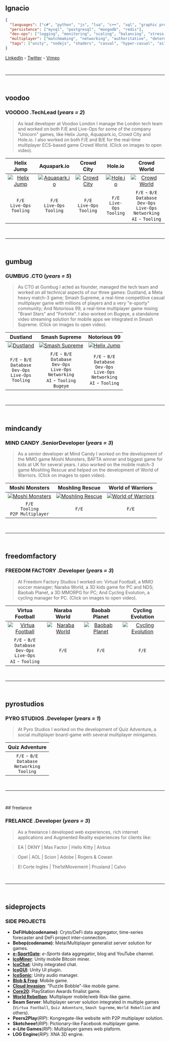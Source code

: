 ## **Ignacio**
```json
{
  "languages": ["c#", "python", "js", "lua", "c++", "sql", "graphic programming", "solidity"],
  "persistence": ["mysql", "postgresql", "mongodb", "redis"],
  "dev-ops": ["logging", "monitoring", "scaling", "balancing", "stress-testing", "a/b-testing", "remote-config", "analytics"],
  "multiplayer": ["matchmaking", "networking", "authoritative", "deterministic-lock-step", "tcp", "udp", "rudp", "web-sockets"],
  "tags": ["unity", "nodejs", "shaders", "casual", "hyper-casual", "ai", "machine-learning", "ethereum", "scrum", "agile"]
}
```

[LinkedIn](https://www.linkedin.com/in/ignacio-garmendia-a2076a3/) - [Twitter](https://twitter.com/Codepolita) - [Vimeo](https://vimeo.com/user4039935)

<br/>

---

<br/>

## voodoo
### **VOODOO** .TechLead (*years = 2*)
> As lead developer at Voodoo London I manage the London tech team and worked on both F/E and Live-Ops for some of the company "Unicorn" games, like Helix Jump, Aquapark.io, Crowd City and Hole.io. I also worked on both F/E and B/E for the real-time multiplayer ECS-based game Crowd World. (Click on images to open video).

| Helix Jump | Aquapark.io | Crowd City | Hole.io | Crowd World |
| :---: | :---: | :---: | :---: | :---: |
| [![Helix Jump](http://img.youtube.com/vi/jhhqLsF074k/0.jpg)](http://www.youtube.com/watch?v=jhhqLsF074k) | [![Aquapark.io](http://img.youtube.com/vi/GBeLmwW__BY/0.jpg)](http://www.youtube.com/watch?v=GBeLmwW__BY) | [![Crowd City](http://img.youtube.com/vi/FL7UQiGJvdQ/0.jpg)](http://www.youtube.com/watch?v=FL7UQiGJvdQ) | [![Hole.io](http://img.youtube.com/vi/lJDYb73h_qk/0.jpg)](http://www.youtube.com/watch?v=lJDYb73h_qk) | [![Crowd World](http://img.youtube.com/vi/xGBrSkeZxuw/0.jpg)](http://www.youtube.com/watch?v=xGBrSkeZxuw) |
| `F/E`<br/>`Live-Ops`<br/>`Tooling` | `F/E`<br/>`Live-Ops`<br/>`Tooling` | `F/E`<br/>`Live-Ops`<br/>`Tooling` | `F/E`<br/>`Live-Ops`<br/>`Tooling` | `F/E` - `B/E`<br/>`Database`<br/>`Dev-Ops`<br/>`Live-Ops`<br/>`Networking`<br/>`AI` - `Tooling` |   

<br/>

---

<br/>

## gumbug
### **GUMBUG** .CTO (*years = 5*)
> As CTO at Gumbug I acted as founder, managed the tech team and worked on all technical aspects of our three games: Dustland, a Meta heavy match-3 game; Smash Supreme, a real-time competitive casual multiplayer game with millions of players and a very "e-sporty" community; And Notorious 99, a real-time multiplayer game mixing "Brawl Stars" and "Fortnite". I also worked on Bugeye, a standalone video streaming solution for mobile apps we integrated in Smash Supreme. (Click on images to open video).
> 
| Dustland | Smash Supreme | Notorious 99 |
| :---: | :---: | :---: |
| [![Dustland](http://img.youtube.com/vi/up7XVYRfiW0/0.jpg)](http://www.youtube.com/watch?v=up7XVYRfiW0) | [![Smash Supreme](http://img.youtube.com/vi/wmNJFQ48f0U/0.jpg)](http://www.youtube.com/watch?v=wmNJFQ48f0U) | [![Helix Jump](http://img.youtube.com/vi/ojWSzx2M5BM/0.jpg)](http://www.youtube.com/watch?v=ojWSzx2M5BM) |
| `F/E` - `B/E`<br/>`Database`<br/>`Dev-Ops`<br/>`Live-Ops`<br/>`Tooling` | `F/E` - `B/E`<br/>`Database`<br/>`Dev-Ops`<br/>`Live-Ops`</br>`Networking`<br/>`AI` - `Tooling`<br/>`Bugeye` | `F/E` - `B/E`<br/>`Database`<br/>`Dev-Ops`<br/>`Live-Ops`</br>`Networking`<br/>`AI` - `Tooling` |

<br/>

---

<br/>

## mindcandy
### **MIND CANDY** .SeniorDeveloper (*years = 3*)
> As a senior developer at Mind Candy I worked on the development of the MMO game Moshi Monsters, BAFTA winner and biggest game for kids at UK for several years. I also worked on the mobile match-3 game Moshling Rescue and helped on the development of World of Warriors. (Click on images to open video).
> 
| Moshi Monsters | Moshling Rescue | World of Warriors |
| :---: | :---: | :---: |
| [![Moshi Monsters](http://img.youtube.com/vi/RADumi98ZgA/0.jpg)](http://www.youtube.com/watch?v=RADumi98ZgA) | [![Moshling Rescue](http://img.youtube.com/vi/7r-Q0L8x-k0/0.jpg)](http://www.youtube.com/watch?v=7r-Q0L8x-k0) | [![World of Warriors](http://img.youtube.com/vi/tIPu-e6qSw4/0.jpg)](http://www.youtube.com/watch?v=tIPu-e6qSw4) |
| `F/E`<br/>`Tooling`<br/>`P2P Multiplayer` | `F/E` | `F/E` |

<br/>

---

<br/>

## freedomfactory
### **FREEDOM FACTORY** .Developer (*years = 3*)
> At Freedom Factory Studios I worked on: Virtual Football, a MMO soccer manager; Naraba World, a 3D kids game for PC and NDS; Baobab Planet, a 3D MMORPG for PC; And Cycling Evolution, a cycling manager for PC. (Click on images to open video).

| Virtua Football | Naraba World | Baobab Planet | Cycling Evolution |
| :---: | :---: | :---: | :---: |
| [![Virtua Football](http://img.youtube.com/vi/vq_mzEoVlh8/0.jpg)](http://www.youtube.com/watch?v=vq_mzEoVlh8) | [![Naraba World](http://img.youtube.com/vi/bF5DJOQkFPE/0.jpg)](http://www.youtube.com/watch?v=bF5DJOQkFPE) | [![Baobab Planet](http://img.youtube.com/vi/wIX0pHa6BKQ/0.jpg)](http://www.youtube.com/watch?v=wIX0pHa6BKQ) | [![Cycling Evolution](http://img.youtube.com/vi/IsHRIYzHxFo/0.jpg)](http://www.youtube.com/watch?v=IsHRIYzHxFo) |
| `F/E` - `B/E`<br/>`Database`<br/>`Dev-Ops`<br/>`Live-Ops`<br/>`AI` - `Tooling` | `F/E` | `F/E` | `F/E` |

<br/>

---

<br/>

## pyrostudios
### **PYRO STUDIOS** .Developer (*years = 1*)
> At Pyro Studios I worked on the development of Quiz Adventure, a social multiplayer board-game with several multiplayer minigames.

| Quiz Adventure |
| :---: |
| `F/E` - `B/E`<br/>`Database`<br/>`Networking`<br/>`Tooling` |

<br/>

---

<br/>

## freelance
### **FRELANCE** .Developer (*years = 3*)
> As a freelance I developed web experiences, rich internet applications and Augmented Reality experiences for clients like:

> EA | DKNY | Max Factor | Hello Kitty | Airbus

> Opel | AOL | Scion | Adobe | Rogers & Cowan

> El Corte Inglés | The1stMovement | Prusland | Calvo

<br/>

---

<br/>

## sideprojects
### **SIDE PROJECTS**
- **DeFiHub(codename)**: Cryto/DeFi data aggregator, time-series forecaster and DeFi project inter-connection.
- **Bebop(codename)**: Meta/Multiplayer generalist server solution for games.
- **[e-SportGate](https://www.youtube.com/channel/UC-4Iqsm8YnTEG7PkehUsZww)**: *e-Sports* data aggregator, blog and YouTube channel.
- **[IcoMiner](http://icoplay.com/plugins/)**: Unity mobile Bitcoin miner.
- **[IcoChat](http://icoplay.com/plugins/)**: Unity integrated chat.
- **[IcoGUI](http://icoplay.com/plugins/)**: Unity UI plugin.
- **[IcoSonic](http://icoplay.com/plugins/)**: Unity audio manager.
- **[Blob & Frog](https://appadvice.com/app/blob-frog/888738436)**: Mobile game.
- **[Cloud Invasion](https://androidappsapk.co/detail-cloud-invasion/)**: "Puzzle Bobble"-like mobile game.
- **[Core20](https://www.youtube.com/watch?v=8FJGmq7RFGQ)**: PlayStation Awards finalist game.
- **[World Rebellion](https://apkpure.com/es/world-rebellion-ii/air.com.firstcontactstudios.worldrebellionii)**: Multiplayer mobile/web Risk-like game.
- **Beam Server**: Multiplayer server solution integrated in multiple games (`Virtua Football`, `Quiz Adventure`, `Smash Supreme`, `World Rebellion` and others).
- **Peers2Play**(*RIP*): Kongregate-like website with P2P multiplayer solution.
- **Sketcheee!**(*RIP*): Pictionary-like Facebook multiplayer game.
- **e-Lite Games**(*RIP*): Multiplayer games web plaform.
- **LOG Engine**(*RIP*): XNA 3D engine.
